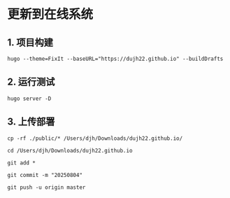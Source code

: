 # 更新到在线系统

## 1. 项目构建

```
hugo --theme=FixIt --baseURL="https://dujh22.github.io" --buildDrafts
```

## 2. 运行测试

```text
hugo server -D
```

## 3. 上传部署

```
cp -rf ./public/* /Users/djh/Downloads/dujh22.github.io/

cd /Users/djh/Downloads/dujh22.github.io

git add *

git commit -m "20250804"

git push -u origin master
```
